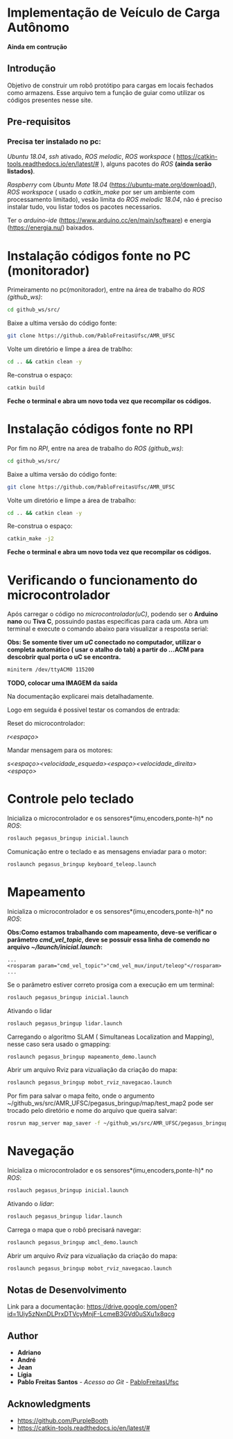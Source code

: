 # Implementação de Veículo de Carga Autônomo

**Ainda em contrução**

## Introdução

Objetivo de construir um robô protótipo para cargas em locais fechados como armazens. Esse arquivo tem a função de guiar como utilizar os códigos presentes nesse site.


## Pre-requisitos

### Precisa ter instalado no pc:

*Ubuntu 18.04*, *ssh* ativado, *ROS melodic*, *ROS workspace* ( https://catkin-tools.readthedocs.io/en/latest/# ), alguns pacotes do *ROS* **(ainda serão listados)**.

*Raspberry* com *Ubuntu Mate 18.04* (https://ubuntu-mate.org/download/), *ROS workspace* ( usado o *catkin_make* por ser um ambiente com processamento limitado), vesão limita do *ROS melodic 18.04*, não é preciso instalar tudo, vou listar todos os pacotes necessarios.

Ter o *arduino-ide* (https://www.arduino.cc/en/main/software) e energia (https://energia.nu/) baixados.


# Instalação códigos fonte no PC (monitorador)


Primeiramento no pc(monitorador), entre na área de trabalho do *ROS (github_ws)*:


```bash
cd github_ws/src/
```

Baixe a ultima versão do código fonte:


```bash
git clone https://github.com/PabloFreitasUfsc/AMR_UFSC
```

Volte um diretório e limpe a área de trablho:

```bash
cd .. && catkin clean -y
```
Re-construa o espaço:

```bash
catkin build
```
**Feche o terminal e abra um novo toda vez que recompilar os códigos.**






# Instalação códigos fonte no RPI

Por fim no *RPI*, entre na area de trabalho do *ROS (github_ws)*:

```bash
cd github_ws/src/
```
Baixe a ultima versão do código fonte:

```bash
git clone https://github.com/PabloFreitasUfsc/AMR_UFSC
```
Volte um diretório e limpe a área de trabalho:


```bash
cd .. && catkin clean -y
```
Re-construa o espaço:



```bash
catkin_make -j2
```
**Feche o terminal e abra um novo toda vez que recompilar os códigos.**


# Verificando o funcionamento do microcontrolador

Após carregar o código no *microcontrolador(uC)*, podendo ser o **Arduino nano** ou **Tiva C**, possuindo pastas especificas para cada um. Abra um terminal e execute o comando abaixo para visualizar a resposta serial:

**Obs: Se somente tiver um *uC* conectado no computador, utilizar o completa automático ( usar o atalho do tab) a partir do ...ACM para descobrir qual porta o uC se encontra.**

```bash
miniterm /dev/ttyACM0 115200
```
**TODO, colocar uma IMAGEM da saída**

Na documentação explicarei mais detalhadamente.

Logo em seguida é possivel testar os comandos de entrada:


Reset do microcontrolador:

*r<espaço><enter>*

Mandar mensagem para os motores:

*s<espaço><velocidade_esqueda><espaço><velocidade_direita><espaço>*



# Controle pelo teclado


Inicializa o microcontrolador e os sensores*(imu,encoders,ponte-h)* no *ROS*:


```bash
roslauch pegasus_bringup inicial.launch
```

Comunicação entre o teclado e as mensagens enviadar para o motor:

```bash
roslaunch pegasus_bringup keyboard_teleop.launch
```

# Mapeamento


Inicializa o microcontrolador e os sensores*(imu,encoders,ponte-h)* no *ROS*:

**Obs:Como estamos trabalhando com mapeamento, deve-se verificar o parâmetro *cmd_vel_topic*, deve se possuir essa linha de comendo no arquivo *~/launch/inicial.launch*:**

```launch
...
<rosparam param="cmd_vel_topic">"cmd_vel_mux/input/teleop"</rosparam>
...
```
Se o parâmetro estiver correto prosiga com a execução em um terminal:
```bash
roslauch pegasus_bringup inicial.launch
```

Ativando o lidar

```bash
roslauch pegasus_bringup lidar.launch
```

Carregando o algoritmo SLAM ( Simultaneas Localization and Mapping), nesse caso sera usado o gmapping:
```bash
roslaunch pegasus_bringup mapeamento_demo.launch

```
Abrir um arquivo Rviz para vizualiação da criação do mapa:

```bash
roslaunch pegasus_bringup mobot_rviz_navegacao.launch
```

Por fim para salvar o mapa feito, onde o argumento ~/github_ws/src/AMR_UFSC/pegasus_bringup/map/test_map2 pode ser trocado pelo diretório e nome do arquivo que queira salvar:


```bash
rosrun map_server map_saver -f ~/github_ws/src/AMR_UFSC/pegasus_bringup/map/test_map2
```

# Navegação


Inicializa o microcontrolador e os sensores*(imu,encoders,ponte-h)* no *ROS*:

```bash
roslauch pegasus_bringup inicial.launch
```

Ativando o *lidar*:

```bash
roslauch pegasus_bringup lidar.launch
```

Carrega o mapa que o robô precisará navegar:

```bash
roslaunch pegasus_bringup amcl_demo.launch

```
Abrir um arquivo *Rviz* para vizualiação da criação do mapa:

```bash
roslaunch pegasus_bringup mobot_rviz_navegacao.launch
```

## Notas de Desenvolvimento

Link para a documentação:
<https://drive.google.com/open?id=1Uiy5zNxnDLPrxDTVcyMnjF-LcmeB3GVd0uSXu1x8qcg>



## Author

-   **Adriano**
-   **André**
-   **Jean**
-   **Lígia**
-   **Pablo Freitas Santos** - _Acesso ao Git_ - [PabloFreitasUfsc](https://github.com/PabloFreitasUfsc)


## Acknowledgments

-   <https://github.com/PurpleBooth>
- <https://catkin-tools.readthedocs.io/en/latest/#>
